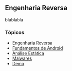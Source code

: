 <link rel="icon" type="image/png" sizes="16x16" href="/images/favicon.ico">

## Engenharia Reversa
blablabla

### Tópicos
- [Engenharia Reversa](https://darknenblack.github.io/RevEng-Android/)
- [Fundamentos de Android](https://darknenblack.github.io/RevEng-Android/fundamentos.html)
- [Análise Estática](https://darknenblack.github.io/RevEng-Android/estatica.html)
- [Malwares](https://darknenblack.github.io/RevEng-Android/malware.html)
- [Demo](https://darknenblack.github.io/RevEng-Android/demo.html)

